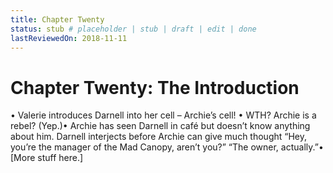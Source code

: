 ```yaml
---
title: Chapter Twenty 
status: stub # placeholder | stub | draft | edit | done
lastReviewedOn: 2018-11-11
---
```


# Chapter Twenty: The Introduction

•	Valerie introduces Darnell into her cell – Archie’s cell! •	WTH? Archie is a rebel? (Yep.)•	Archie has seen Darnell in café but doesn’t know anything about him. Darnell interjects before Archie can give much thought “Hey, you’re the manager of the Mad Canopy, aren’t you?” “The owner, actually.”•	[More stuff here.]
